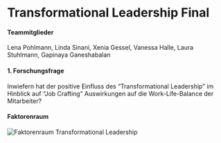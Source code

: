 Transformational Leadership Final
================

#### Teammitglieder

Lena Pohlmann, Linda Sinani, Xenia Gessel, Vanessa Halle, Laura
Stuhlmann, Gapinaya Ganeshabalan

#### 1\. Forschungsfrage

Inwiefern hat der positive Einfluss des “Transformational Leadership” im
Hinblick auf “Job Crafting” Auswirkungen auf die Work-Life-Balance der
Mitarbeiter?

#### Faktorenraum

![Faktorenraum Transformational
Leadership](https://github.com/Gapinaya/TransformationalLeadershipWS1920/blob/master/Faktorenraum%20Transformational%20Leadership.jpg)
